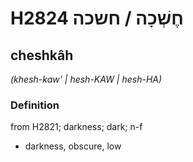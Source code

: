 # H2824 חֶשְׁכָה / חשכה

## cheshkâh

_(khesh-kaw' | hesh-KAW | hesh-HA)_

### Definition

from H2821; darkness; dark; n-f

- darkness, obscure, low

